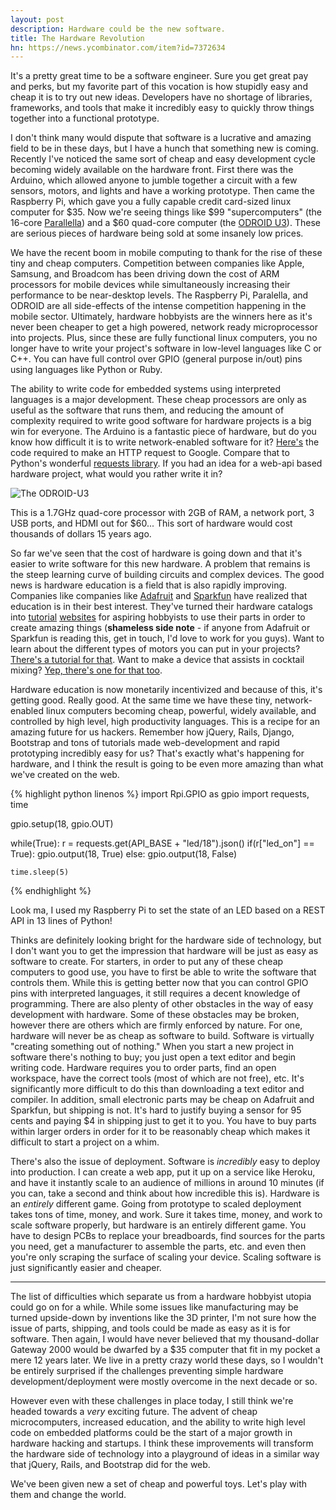 ```yaml
---
layout: post
description: Hardware could be the new software.
title: The Hardware Revolution
hn: https://news.ycombinator.com/item?id=7372634
---
```

It's a pretty great time to be a software engineer. Sure you get great pay and perks, but my favorite part of this vocation is how stupidly easy and cheap it is to try out new ideas. Developers have no shortage of libraries, frameworks, and tools that make it incredibly easy to quickly throw things together into a functional prototype.

I don't think many would dispute that software is a lucrative and amazing field to be in these days, but I have a hunch that something new is coming. Recently I've noticed the same sort of cheap and easy development cycle becoming widely available on the hardware front. First there was the Arduino, which allowed anyone to jumble together a circuit with a few sensors, motors, and lights and have a working prototype. Then came the Raspberry Pi, which gave you a fully capable credit card-sized linux computer for $35. Now we're seeing things like $99 "supercomputers" (the 16-core [Parallella](http://www.parallella.org)) and a $60 quad-core computer (the [ODROID U3](http://hardkernel.com/main/products/prdt_info.php)). These are serious pieces of hardware being sold at some insanely low prices.

We have the recent boom in mobile computing to thank for the rise of these tiny and cheap computers. Competition between companies like Apple, Samsung, and Broadcom has been driving down the cost of ARM processors for mobile devices while simultaneously increasing their performance to be near-desktop levels. The Raspberry Pi, Paralella, and ODROID are all side-effects of the intense competition happening in the mobile sector. Ultimately, hardware hobbyists are the winners here as it's never been cheaper to get a high powered, network ready microprocessor into projects. Plus, since these are fully functional linux computers, you no longer have to write your project's software in low-level languages like C or C++. You can have full control over GPIO (general purpose in/out) pins using languages like Python or Ruby.

The ability to write code for embedded systems using interpreted languages is a major development. These cheap processors are only as useful as the software that runs them, and reducing the amount of complexity required to write good software for hardware projects is a big win for everyone. The Arduino is a fantastic piece of hardware, but do you know how difficult it is to write network-enabled software for it? [Here's](http://arduino.cc/en/Tutorial/WebClient?action=sourceblock&num=1) the code required to make an HTTP request to Google. Compare that to Python's wonderful [requests library](http://docs.python-requests.org/en/latest/). If you had an idea for a web-api based hardware project, what would you rather write it in?

![The ODROID-U3](http://i.imgur.com/BfCvW1j.jpg)
<div class="caption">This is a 1.7GHz quad-core processor with 2GB of RAM, a network port, 3 USB ports, and HDMI out for $60... This sort of hardware would cost thousands of dollars 15 years ago.</div>

So far we've seen that the cost of hardware is going down and that it's easier to write software for this new hardware. A problem that remains is the steep learning curve of building circuits and complex devices. The good news is hardware education is a field that is also rapidly improving. Companies like companies like [Adafruit](http://adafruit.com) and [Sparkfun](http://sparkfun.com) have realized that education is in their best interest. They've turned their hardware catalogs into [tutorial](http://learn.adafruit.com) [websites](https://learn.sparkfun.com) for aspiring hobbyists to use their parts in order to create amazing things (**shameless side note** - if anyone from Adafruit or Sparkfun is reading this, get in touch, I'd love to work for you guys). Want to learn about the different types of motors you can put in your projects? [There's a tutorial for that](https://learn.sparkfun.com/tutorials/motors-and-selecting-the-right-one). Want to make a device that assists in cocktail mixing? [Yep, there's one for that too](http://learn.adafruit.com/smart-cocktail-shaker).

Hardware education is now monetarily incentivized and because of this, it's getting good. Really good. At the same time we have these tiny, network-enabled linux computers becoming cheap, powerful, widely available, and controlled by high level, high productivity languages. This is a recipe for an amazing future for us hackers. Remember how jQuery, Rails, Django, Bootstrap and tons of tutorials made web-development and rapid prototyping incredibly easy for us? That's exactly what's happening for hardware, and I think the result is going to be even more amazing than what we've created on the web.

{% highlight python linenos %}
import Rpi.GPIO as gpio
import requests, time

gpio.setup(18, gpio.OUT)

while(True):
    r = requests.get(API_BASE + "led/18").json()
    if(r["led_on"] == True):
        gpio.output(18, True)
    else:
        gpio.output(18, False)

    time.sleep(5)

{% endhighlight %}

<div class="caption extra_pad">Look ma, I used my Raspberry Pi to set the state of an LED based on a REST API in 13 lines of Python!</div>

Thinks are definitely looking bright for the hardware side of technology, but I don't want you to get the impression that hardware will be just as easy as software to create. For starters, in order to put any of these cheap computers to good use, you have to first be able to write the software that controls them. While this is getting better now that you can control GPIO pins with interpreted languages, it still requires a decent knowledge of programming. There are also plenty of other obstacles in the way of easy development with hardware. Some of these obstacles may be broken, however there are others which are firmly enforced by nature. For one, hardware will never be as cheap as software to build. Software is virtually "creating something out of nothing." When you start a new project in software there's nothing to buy; you just open a text editor and begin writing code. Hardware requires you to order parts, find an open workspace, have the correct tools (most of which are not free), etc. It's significantly more difficult to do this than downloading a text editor and compiler. In addition, small electronic parts may be cheap on Adafruit and Sparkfun, but shipping is not. It's hard to justify buying a sensor for 95 cents and paying $4 in shipping just to get it to you. You have to buy parts within larger orders in order for it to be reasonably cheap which makes it difficult to start a project on a whim.

There's also the issue of deployment. Software is *incredibly* easy to deploy into production. I can create a web app, put it up on a service like Heroku, and have it instantly scale to an audience of millions in around 10 minutes (if you can, take a second and think about how incredible this is). Hardware is an *entirely* different game. Going from prototype to scaled deployment takes tons of time, money, and work. Sure it takes time, money, and work to scale software properly, but hardware is an entirely different game. You have to design PCBs to replace your breadboards, find sources for the parts you need, get a manufacturer to assemble the parts, etc. and even then you're only scraping the surface of scaling your device. Scaling software is just significantly easier and cheaper.

<hr />

The list of difficulties which separate us from a hardware hobbyist utopia could go on for a while. While some issues like manufacturing may be turned upside-down by inventions like the 3D printer, I'm not sure how the issue of parts, shipping, and tools could be made as easy as it is for software. Then again, I would have never believed that my thousand-dollar Gateway 2000 would be dwarfed by a $35 computer that fit in my pocket a mere 12 years later. We live in a pretty crazy world these days, so I wouldn't be entirely surprised if the challenges preventing simple hardware development/deployment were mostly overcome in the next decade or so.

However even with these challenges in place today, I still think we're headed towards a *very* exciting future. The advent of cheap microcomputers, increased education, and the ability to write high level code on embedded platforms could be the start of a major growth in hardware hacking and startups. I think these improvements will transform the hardware side of technology into a playground of ideas in a similar way that jQuery, Rails, and Bootstrap did for the web.

We've been given new a set of cheap and powerful toys. Let's play with them and change the world.
